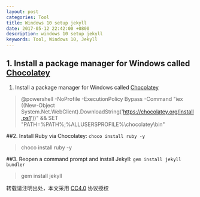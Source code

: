 ```yaml
---
layout: post
categories: Tool
title: Windows 10 setup jekyll
date: 2017-05-12 22:42:00 +0800
description: windows 10 setup jekyll
keywords: Tool, Windows 10, Jekyll
---
```


## 1. Install a package manager for Windows called [Chocolatey](https://chocolatey.org/install)
1. Install a package manager for Windows called [Chocolatey](https://chocolatey.org/install)
>@powershell -NoProfile -ExecutionPolicy Bypass -Command "iex ((New-Object System.Net.WebClient).DownloadString('https://chocolatey.org/install.ps1'))" && SET "PATH=%PATH%;%ALLUSERSPROFILE%\chocolatey\bin"

##2. Install Ruby via Chocolatey: `choco install ruby -y`
>choco install ruby -y

##3. Reopen a command prompt and install Jekyll: `gem install jekyll bundler`
>gem install jekyll

转载请注明出处，本文采用 [CC4.0](http://creativecommons.org/licenses/by-nc-nd/4.0/deed.zh) 协议授权
